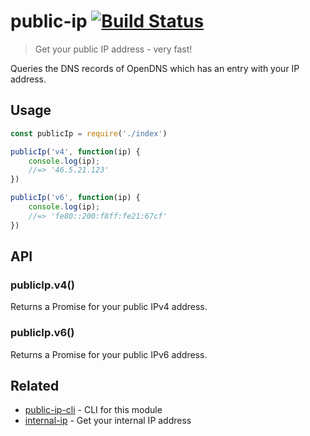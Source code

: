 # public-ip [![Build Status](https://travis-ci.org/sindresorhus/public-ip.svg?branch=master)](https://travis-ci.org/sindresorhus/public-ip)

> Get your public IP address - very fast!

Queries the DNS records of OpenDNS which has an entry with your IP address.

## Usage

```js
const publicIp = require('./index')

publicIp('v4', function(ip) {
	console.log(ip);
	//=> '46.5.21.123'
})

publicIp('v6', function(ip) {
	console.log(ip);
	//=> 'fe80::200:f8ff:fe21:67cf'
})
```


## API

### publicIp.v4()

Returns a Promise for your public IPv4 address.

### publicIp.v6()

Returns a Promise for your public IPv6 address.


## Related

- [public-ip-cli](https://github.com/sindresorhus/public-ip-cli) - CLI for this module
- [internal-ip](https://github.com/sindresorhus/internal-ip) - Get your internal IP address

